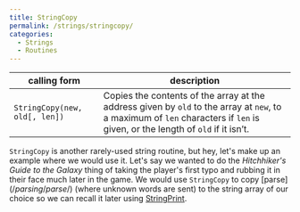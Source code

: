 ```yaml
---
title: StringCopy
permalink: /strings/stringcopy/
categories: 
  - Strings
  - Routines
---
```


| calling form                  | description                                               |
|-------------------------------|-----------------------------------------------------------|
| `StringCopy(new, old[, len])` | Copies the contents of the array at the address given by `old` to the array at `new`, to a maximum of `len` characters if `len` is given, or the length of `old` if it isn’t. |

`StringCopy` is another rarely-used string routine, but hey, let's make
up an example where we would use it. Let's say we wanted to do the
*Hitchhiker's Guide to the Galaxy* thing of taking the player's first
typo and rubbing it in their face much later in the game. We would use
`StringCopy` to copy [parse$](/parsing/parse$/) (where unknown words
are sent) to the string array of our choice so we can recall it later
using [StringPrint](/strings/stringprint/).
